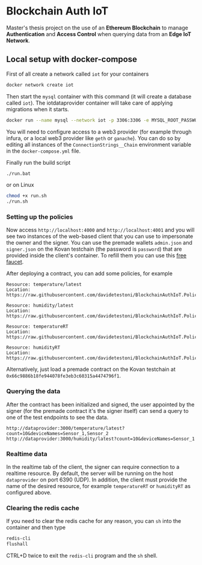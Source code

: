# Blockchain Auth IoT
Master's thesis project on the use of an **Ethereum Blockchain** to manage **Authentication** and **Access Control** when querying data from an **Edge IoT Network**.

## Local setup with docker-compose
First of all create a network called `iot` for your containers
```bash
docker network create iot
```
Then start the `mysql` container with this command (it will create a database called `iot`). The iotdataprovider container will take care of applying migrations when it starts.
```bash
docker run --name mysql --network iot -p 3306:3306 -e MYSQL_ROOT_PASSWORD=admin -e MYSQL_DATABASE=iot -d mysql:latest
```
You will need to configure access to a web3 provider (for example through infura, or a local web3 provider like `geth` or `ganache`).
You can do so by editing all instances of the `ConnectionStrings__Chain` environment variable in the `docker-compose.yml` file.

Finally run the build script
```bash
./run.bat
```
or on Linux
```bash
chmod +x run.sh
./run.sh
```

### Setting up the policies
Now access `http://localhost:4000` and `http://localhost:4001` and you will see two instances of the web-based client that you can use to impersonate the owner and the signer.
You can use the premade wallets `admin.json` and `signer.json` on the Kovan testchain (the password is `password`) that are provided inside the client's container. To refill them you can use this [free faucet](https://faucet.kovan.network/).

After deploying a contract, you can add some policies, for example
```
Resource: temperature/latest
Location: https://raw.githubusercontent.com/davidetestoni/BlockchainAuthIoT.Policies/688ac97c92aa749205f13d0c8ed4924e1c07a05f/temperature.json

Resource: humidity/latest
Location: https://raw.githubusercontent.com/davidetestoni/BlockchainAuthIoT.Policies/688ac97c92aa749205f13d0c8ed4924e1c07a05f/humidity.json

Resource: temperatureRT
Location: https://raw.githubusercontent.com/davidetestoni/BlockchainAuthIoT.Policies/aebc7f8957606fd26a6ffdf4e75054e1b623587c/temperatureRT.json

Resource: humidityRT
Location: https://raw.githubusercontent.com/davidetestoni/BlockchainAuthIoT.Policies/aebc7f8957606fd26a6ffdf4e75054e1b623587c/humidityRT.json
```
Alternatively, just load a premade contract on the Kovan testchain at `0x66c9886b18fe944078fe3eb3c60315a4474796f1`.

### Querying the data
After the contract has been initialized and signed, the user appointed by the signer (for the premade contract it's the signer itself) can send a query to one of the test endpoints to see the data.
```
http://dataprovider:3000/temperature/latest?count=10&deviceNames=Sensor_1,Sensor_2
http://dataprovider:3000/humidity/latest?count=10&deviceNames=Sensor_1
```

### Realtime data
In the realtime tab of the client, the signer can require connection to a realtime resource. By default, the server will be running on the host `dataprovider` on port 6390 (UDP). In addition, the client must provide the name of the desired resource, for example `temperatureRT` or `humidityRT` as configured above.

### Clearing the redis cache
If you need to clear the redis cache for any reason, you can `sh` into the container and then type
```bash
redis-cli
flushall
```
CTRL+D twice to exit the `redis-cli` program and the `sh` shell.
